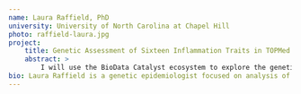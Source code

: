 ```yaml
---
name: Laura Raffield, PhD
university: University of North Carolina at Chapel Hill
photo: raffield-laura.jpg
project:
    title: Genetic Assessment of Sixteen Inflammation Traits in TOPMed Whole Genome Sequencing Data 
    abstract: >
        I will use the BioData Catalyst ecosystem to explore the genetic underpinnings of 16 inflammation biomarkers. Previous inflammation working group analyses did not take advantage of the full sample size now available in TOPMed, thoroughly examine gene and region-based tests, or account for heterogeneous variance across cohorts, issues addressed here. Effects of identified variants on proteomic, metabolomic, transcriptomic, or epigenetic intermediaries will also be examined using pilot data from the Multi-Ethnic Study of Atherosclerosis (MESA). My extensive involvement in multiple TOPMed working groups and previous TOPMed publications position me to aid others with the use of the BioData Catalyst ecosystem.
bio: Laura Raffield is a genetic epidemiologist focused on analysis of inflammation, hematology and hemostasis, cardiovascular disease, and diabetes related traits, particularly in underrepresented African American and Hispanic/Latino populations. She is currently a postdoctoral fellow in the Department of Genetics at the University of North Carolina at Chapel Hill. Raffield earned her PhD in Molecular Genetics and Genomics from Wake Forest University School of Medicine and her BS in Biology from the University of North Carolina at Chapel Hill.
---
```


